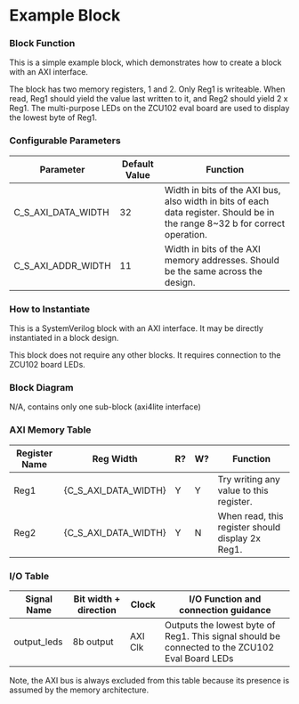 # Example Block

### Block Function
This is a simple example block, which demonstrates how to create a block with an AXI interface. 

The block has two memory registers, 1 and 2. Only Reg1 is writeable. When read, Reg1 should yield the value last written to it, and Reg2 should yield 2 x Reg1.
The multi-purpose LEDs on the ZCU102 eval board are used to display the lowest byte of Reg1.

### Configurable Parameters

| Parameter     | Default Value	          | Function  |
| ------------- | ----------------------- | ------- |
| C_S_AXI_DATA_WIDTH        | 32    | Width in bits of the AXI bus, also width in bits of each data register. Should be in the range 8~32 b for correct operation. |
| C_S_AXI_ADDR_WIDTH        | 11  | Width in bits of the AXI memory addresses. Should be the same across the design. | 

### How to Instantiate
This is a SystemVerilog block with an AXI interface. It may be directly instantiated in a block design.

This block does not require any other blocks. It requires connection to the ZCU102 board LEDs.

### Block Diagram

N/A, contains only one sub-block (axi4lite interface)


### AXI Memory Table 

| Register Name       | Reg Width          | R? | W?   | Function |
| -------------     | -------------------- | ---- | ---- | ------------------------------------ | 
| Reg1       | {C_S_AXI_DATA_WIDTH}    | Y | Y | Try writing any value to this register.  |
| Reg2       | {C_S_AXI_DATA_WIDTH}    | Y | N | When read, this register should display 2x Reg1.  |


### I/O Table 

| Signal Name       | Bit width + direction          | Clock   | I/O Function and connection guidance |
| -------------     | ------------------------------ | ------- | ------------------------------------ | 
| output_leds        | 8b output    | AXI Clk | Outputs the lowest byte of Reg1. This signal should be connected to the ZCU102 Eval Board LEDs |


Note, the AXI bus is always excluded from this table because its presence is assumed by the memory architecture.